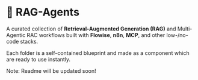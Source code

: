# 🚀 RAG-Agents

A curated collection of **Retrieval-Augmented Generation (RAG)** and Multi-Agentic RAC workflows built with **Flowise**, **n8n**, **MCP**, and other low-/no-code stacks.  

Each folder is a self-contained blueprint and made as a component which are ready to use instantly. 

Note: Readme will be updated soon!
